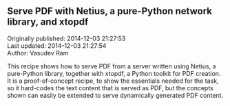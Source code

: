 ## Serve PDF with Netius, a pure-Python network library, and xtopdf  
Originally published: 2014-12-03 21:27:53  
Last updated: 2014-12-03 21:27:54  
Author: Vasudev Ram  
  
This recipe shows how to serve PDF from a server written using Netius, a pure-Python library, together with xtopdf, a Python toolkit for PDF creation. It is a proof-of-concept recipe, to show the essentials needed for the task, so it hard-codes the text content that is served as PDF, but the concepts shown can easily be extended to serve dynamically generated PDF content.

 